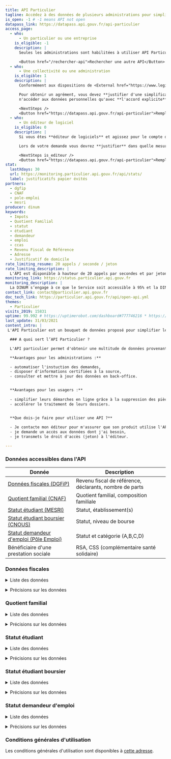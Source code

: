 ```yaml
---
title: API Particulier
tagline: Accédez à des données de plusieurs administrations pour simplifier les démarches de vos usagers (revenu fiscal de référence, quotient familial, statut demandeur d’emploi et statut étudiant et étudiant boursier...)
is_open: -1 # -1 means API not open
datapass_link: https://datapass.api.gouv.fr/api-particulier
access_page:
  - who:
      - Un particulier ou une entreprise
    is_eligible: -1
    description: |
      Seules les administrations sont habilitées à utiliser API Particulier.

      <Button href="/rechercher-api">Rechercher une autre API</Button>
  - who:
      - Une collectivité ou une administration
    is_eligible: 1
    description: |
      Conformément aux dispositions de <External href="https://www.legifrance.gouv.fr/affichCodeArticle.do?cidTexte=LEGITEXT000031366350&idArticle=LEGIARTI000031367412&dateTexte=&categorieLien=cid">l'article L114-8</External> du *code des relations entre le public et l'administration*, seules les administrations sont habilitées à échanger entre elles des informations ou données strictement nécessaires pour traiter une démarche.

      Pour obtenir un agrément, vous devez **justifier d'une simplification pour les citoyens**, et vous engager à
      n'accéder aux données personnelles qu'avec **l'accord explicite** de l'usager.

      <NextSteps />
      <Button href="https://datapass.api.gouv.fr/api-particulier">Remplir une demande</Button>
  - who:
      - Un éditeur de logiciel
    is_eligible: 0
    description: |
      Si vous êtes **éditeur de logiciels** et agissez pour le compte d'une administration ou d'une collectivité, vous pouvez remplir une demande d’accès à l’API Particulier vous-même pour l'entité que vous représentez, dans le cadre de <External href="https://www.legifrance.gouv.fr/affichCodeArticle.do?cidTexte=LEGITEXT000031366350&idArticle=LEGIARTI000031367412&dateTexte=&categorieLien=cid">l'article L114-8</External> du *code des relations entre le public et l'administration*.

      Lors de votre demande vous devrez **justifier** dans quelle mesure l'entité pour laquelle vous opérez rentre dans ce cadre juridique.

      <NextSteps is_editeur />
      <Button href="https://datapass.api.gouv.fr/api-particulier">Remplir une demande</Button>
stat:
  lastXdays: 30
  url: https://monitoring.particulier.api.gouv.fr/api/stats/
  label: justificatifs papier évités
partners:
  - dgfip
  - CNAF
  - pole-emploi
  - mesri
producer: dinum
keywords:
  - Impots
  - Quotient Familial
  - statut
  - étudiant
  - demandeur
  - emploi
  - ccas
  - Revenu Fiscal de Référence
  - Adresse
  - Justificatif de domicile
rate_limiting_resume: 20 appels / seconde / jeton
rate_limiting_description: |
  L'API est disponible à hauteur de 20 appels par secondes et par jetons d'accès.
monitoring_link: https://status.particulier.api.gouv.fr
monitoring_description: |
  La DINUM s’engage à ce que le Service soit accessible à 95% et la DINUM s’engage à améliorer progressivement ce rendement.
contact_link: contact@particulier.api.gouv.fr
doc_tech_link: https://particulier.api.gouv.fr/api/open-api.yml
themes:
  - Particulier
visits_2019: 15831
uptime: 99.992 # https://uptimerobot.com/dashboard#777746216 * https://uptimerobot.com/dashboard#778826562 / 2
last_update: 31/03/2021
content_intro: |
 L'API Particulier est un bouquet de données proposé pour simplifier les démarches administratives. 

  ### A quoi sert l’API Particulier ?

  L'API particulier permet d'obtenir une multitude de données provenant d'administration différentes dans le cadre de démarches lignes (appelée aussi formulaires en ligne ou téléservices). Un usage dans les logiciels métiers est aussi possible. 

  **Avantages pour les administrations :** 

  - automatiser l'instuction des demandes,
  - disposer d'informations certifiées à la source,
  - consulter et mettre à jour des données en back-office.


  **Avantages pour les usagers :**
  
  - simplifier leurs démarches en ligne grâce à la suppression des pièces justificatives (remplacées par des données),
  - accélérer le traitement de leurs dossiers.


  **Que dois-je faire pour utiliser une API ?**
  
  - Je contacte mon éditeur pour m'assurer que son produit utilise l'API particulier ou je transmets le lien vers la documentation technique au gestionnaire de mon formulaire  (DSI ou intégrateur), 
  - je demande un accès aux données dont j'ai besoin, 
  - je transmets le droit d'accès (jeton) à l'éditeur.

---
```


### Données accessibles dans l'API

| Donnée                                     | Description                                                                            |
| ------------------------------------------ | -------------------------------------------------------------------------------------- |
| [Données fiscales (DGFiP)](#donnees-fiscales)    | Revenu fiscal de référence, déclarants, nombre de parts  |
| [Quotient familial (CNAF)](#quotient-familial)  | Quotient familial, composition familiale          |
| [Statut étudiant (MESRI)](#statut-etudiant)  | Statut, établissement(s)                                     |
| [Statut étudiant boursier (CNOUS)](#statut-etudiant-boursier)| Statut, niveau de bourse                                      |
| [Statut demandeur d'emploi (Pôle Emploi)](/les-api/api-particulier#statut-demandeur-d'emploi)| Statut et catégorie (A,B,C,D)      |
| Bénéficiaire d'une prestation sociale | RSA, CSS (complémentaire santé solidaire)               |

### Données fiscales

<details>
   <summary>Liste des données</summary>
| Donnée                       | Description                                                                                        |
| ---------------------------- | -------------------------------------------------------------------------------------------------- |
| Etat civil du /des déclarant(s)   | Nom, nom de naissance, prénom(s), date de naissance            |
| Échéances de l'avis d'imposition  | Date de recouvrement, date d'établissement                            |
| Situation du foyer fiscal  | Adresse, année de déclaration, nombre de parts, nombre de personnes à charge, situation de famille  |
| Agrégats fiscaux   | Revenu brut global, revenu imposable, impôt sur le revenu net avant corrections, montant de l'impôt, revenu fiscal de référence, année de l'impôt, année des revenus   |

</details>

<p>

<details>
   <summary>Précisions sur les données</summary>

⚠️ Attention : si vous comptez utiliser uniquement les données de la DGFIP, il convient d'utiliser l'API [impôt particulier](https://api.gouv.fr/les-api/impot-particulier)

**Données complémentaires**

Erreur correctif : ce scope complémentaire indique si un correctif plus récent que l'avis recherché est disponible.

Situation partielle : ce scope retourne une réponse dans un foyer marié ou pacsé, quand un décès d'un des contribuables affiche les données de l’avis avec l’indication « situation partielle ». Les références de l’autre avis sont donc nécessaires pour le consulter.

**Périmètre**

Seules les données des deux dernières années sont disponibles. Par exemple en 2022, il n'est pas possible d'obtenir de données sur l'année 2020.

Les déclarants du foyer fiscal sont la(le) contribuable elle(lui)-même et le(la) conjoint(e) ou partenaire de Pacs.

L’Adresse est celle connue au 1er janvier de l’année d’imposition (exemple au 1er janvier 2022 pour les revenus de 2021).
</details>

### Quotient familial

<details>
   <summary>Liste des données</summary>
| Donnée                       | Description                                                                                        |
| ---------------------------- | -------------------------------------------------------------------------------------------------- |
| Quotient familial            | Le quotient familial (QF) du mois précédent pour la famille                                        |
| Composition familiale        | Liste des parents et des enfants de la famille (avec nom, prénoms, date de naissance).             |
| Adresse                      | L'adresse structurée détenue par la CAF                                                            |
</details>

<p>

<details>
   <summary>Précisions sur les données</summary>
Le quotient familial retourné par l'API est celui du mois de référence qui est M-1 (M= mois de l’appel).
S’il n’y a pas de quotient familial calculé pour cette période de référence, l'API ne restituera pas de quotient familial.
</details>

### Statut étudiant

<details>
   <summary>Liste des données</summary>
| Donnée                             | Description                                                                   |
| ---------------------------------- | ----------------------------------------------------------------------------- |
| INE                                | Identifiant national de l'étudiant                                            |
| Inscriptions en formation continue | Permet d’interroger les données des étudiants en formation continue. Données : date de début, de fin d'inscription, et code COG de la commune du lieu d'étude.    |
| Inscriptions en formation initiale | Permet d’interroger les données des étudiants en formation initiale. Données : dates de début, fin d'inscription et code COG de la commune du lieu d'étude.     |
| Admissions                         | Limite la recherche aux seuls étudiants admis (non-inscrits).                  |
| Etablissement                      | Le ou les établissements (nom et  identifiant - UAI).                         |

</details>

<p>

<details>
   <summary>Précisions sur les données</summary>
Vous aurez à sélectionner des scopes de données dans votre demande. Voici leur fonctionnement :

Deux scopes sont utilisés comme "masque de données". Ces données ne seront 
donc pas retournées si le scope n'a pas été sélectionné.

- "Etablissements" : renvoie le ou les établissements et code COG du lieu d'étude
- "INE (Identifiant National Etudiant)"

Trois scopes ont été réalisés pour ne travailler que sur une population restreinte

- "Admission" : si ce scope est sélectionné la recherche de l'étudiant s'effectuera sur la population restreinte aux seuls admis (inscription non-définitive).
- "Inscriptions en formation initiale"
- "Inscription en formation continue"

**Périmètre  :**

Cette api délivre les données des étudiants inscrits dans les 
établissements sous tutelle du ministère de l'enseignement supérieur.

La couverture des établissements du champ des étudiants sera progressivement complétée.

🔎 Consulter le [nombre d'étudiants identifiés dans l'API](https://statutetudiant.esr.gouv.fr/)
</details>

### Statut étudiant boursier

<details>
   <summary>Liste des données</summary>
| Donnée                             | Description                                                                   |
| ---------------------------------- | ----------------------------------------------------------------------------- |
| Identité                           | Nom, prénom, date de naissance, ville de naissance                            |
| Statut boursier                    | Indique si l'étudiant est boursier                                            |
| Echelon de la bourse               | Echelon de la bourse de 0bis à 8                                              |
| Mail                               | Adresse mail                                                                  |
| Période de versement / Date de rentrée  | Date de début de rentrée scolaire ou universitaire  et durée de versement de la bourse  |
| Statut de la bourse                | Statut définitif ou provisoire (conditionnel)                                 |
| Ville d'étude                      | Libellé de la ville d'étude                                                   |

</details>

<p>

<details>
   <summary>Précisions sur les données</summary>
L’API délivre les données des étudiants :

- **Boursiers d’État** sur critères sociaux (gérés par les Crous) ;
- **Boursiers sur critères sociaux des filières sanitaires et sociales des régions :**
  - Normandie

⚠️ La liste des boursiers gérés par les régions, disponible dans cette API, sera mise à jour dès mise à disposition des informations.

---

Une extension de cette API est prévue pour **prendre en compte les étudiants boursiers Campus France** ainsi qu’une ouverture vers la formation continue.
</details>

### Statut demandeur d'emploi

<details>
   <summary>Liste des données</summary>
| Donnée                       | Description                                                                                        |
| ---------------------------- | -------------------------------------------------------------------------------------------------- |
| Identité                     | Nom, prénom, civilité, date de naissance                                                           |
| Données de contact           | e-mail, téléphone                                                                                  |
| Adresse                      |                                                                                                    |
| Inscription                  | Date d’inscription, date de cessation inscription, catégorie d’inscription                         |

</details>

<p>

<details>
   <summary>Précisions sur les données</summary>
Sont disponibles les données des demandeurs d’emploi inscrits ou 
ayant été inscrits à Pôle emploi depuis 2010, date d’inscription et de 
cessation d’inscription le cas échéant.

Les catégories de situation des demandeurs d’emploi sont les 5 proposées par Pôle emploi: 
A, B, C, D et E. La répartition permet d'établir une classification 
selon la disponibilité du demandeur d'emploi.

- A : Personne
sans emploi, tenue d'accomplir des actes positifs de recherche d'emploi, à la recherche d'un emploi quel que soit le type de contrat (CDI,CDD, à temps plein, à temps partiel, temporaire ou saisonnier)
- B :
Personne ayant exercé une activité réduite de 78 heures maximum par
mois, tenue d'accomplir des actes positifs de recherche d'emploi
- C : Personne ayant exercé une activité réduite de plus de 78 heures par
mois, tenue d'accomplir des actes positifs de recherche d'emploi
- D : Personne sans emploi, qui n'est pas immédiatement disponible, et qui
n'est pas tenue d'accomplir des actes positifs de recherche d'emploi
(demandeur d'emploi en formation, en maladie, etc.)
- E : Personne pourvue d'un emploi, et qui n'est pas tenue d'accomplir des actes positifs de recherche d'emploi

L’Adresse est celle déclarée par le demandeur lors de son inscription ou suite à une déclaration de changement d’adresse.
L’API devrait inclure d’ici fin 2021 des données relatives à l’indemnisation des demandeurs d’emploi.

**⚠️ L’usage de cette API n’est possible que dans le cadre d’un téléservice.**
**La conservation en back-office des identifiants après l’appel n’est pas possible à ce stade.**
</details>

### Conditions générales d'utilisation

Les conditions générales d'utilisation sont disponibles à [cette adresse](http://api.gouv.fr/resources/CGU%20API%20Particulier.pdf).
